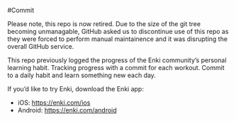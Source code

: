 #Commit

Please note, this repo is now retired. Due to the size of the git tree becoming unmanagable, GitHub asked us to discontinue use of this repo as they were forced to perform manual maintainence and it was disrupting the overall GitHub service.

This repo previously logged the progress of the Enki community’s personal learning habit. Tracking progress with a commit for each workout. Commit to a daily habit and learn something new each day.

If you’d like to try Enki, download the Enki app:
 - iOS: https://enki.com/ios
 - Android: https://enki.com/android
